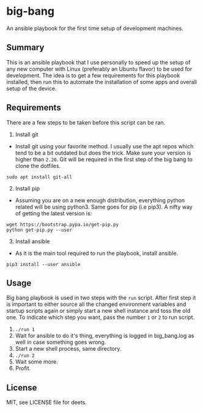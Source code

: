 # big-bang

An ansible playbook for the first time setup of development machines.

## Summary

This is an ansible playbook that I use personally to speed up the setup of any new computer with Linux (preferably an Ubuntu flavor) to be used for development. The idea is to get a few requirements for this playbook installed, then run this to automate the installation of some apps and overall setup of the device.

## Requirements

There are a few steps to be taken before this script can be ran.

1. Install git

- Install git using your favorite method. I usually use the apt repos which tend to be a bit outdated but does the trick. Make sure your version is higher than `2.20`. Git will be required in the first step of the big bang to clone the dotfiles.

`sudo apt install git-all`

2. Install pip

- Assuming you are on a new enough distribution, everything python related will be using python3. Same goes for pip (i.e pip3). A nifty way of getting the latest version is:

```
wget https://bootstrap.pypa.io/get-pip.py
python get-pip.py --user
```

3. Install ansible

- As it is the main tool required to run the playbook, install ansible.

`pip3 install --user ansible`

## Usage

Big bang playbook is used in two steps with the `run` script. After first step it is important to either source all the changed environment variables and startup scripts again or simply start a new shell instance and toss the old one. To indicate which step you want, pass the number `1` or `2` to run script.

1. `./run 1`
2. Wait for ansible to do it's thing, everything is logged in big_bang.log as well in case something goes wrong.
3. Start a new shell process, same directory.
4. `./run 2`
5. Wait some more.
6. Profit.

## License

MIT, see LICENSE file for deets.